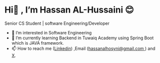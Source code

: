 #  Hi👋 , I’m Hassan AL-Hussaini 😊
  Senior CS Student | software Engineering/Developer
  
- 👀 I’m interested in Software Engineering
- 🌱 I’m currently learning Backend in Tuwaiq Academy using Spring Boot which is JAVA framework.  
- 📫 How to reach me  ([Linkedin](https://www.linkedin.com/in/hassan-al-hussaini-932aa02b5/)) ,Email ([hassanalhosyni@gmail.com
](hassanalhosyni@gmail.com
)) and [X](@Hassan0Blooming).

<!---
Blooming0/Blooming0 is a ✨ special ✨ repository because its `README.md` (this file) appears on your GitHub profile.
You can click the Preview link to take a look at your changes.
--->
